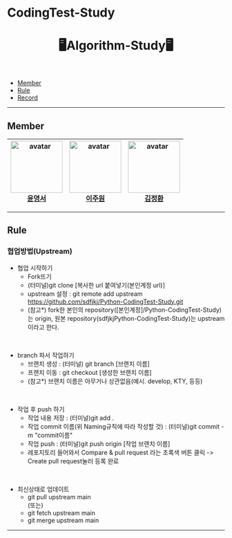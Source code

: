 # CodingTest-Study
<div align="center">
  <h1>🖥Algorithm-Study🖥</h1>
</div>
<br/>

- [Member](#Member)
- [Rule](#Rule)
- [Record](#Record)

---

## Member   
| <img src='https://i.namu.wiki/i/AzBBoyawsmnw6ZS_rUo6a6fgvCRwrd6wuaecq6O3hGTuYdFz6NRB_k32VXgmOseF5ihOQ2xI2LWn43ZTZYQ7lw.webp' width='120px' height='120px' alt='avatar'/><br/><b>[윤영서](https://github.com/sdfjkj)</b> |  <img src='https://github.com/sdfjkj/CodingTest-Study/assets/95211829/8db3754c-4923-4834-afdd-cf60bd6e0334' width='120px' height='120px' alt='avatar'/><br/><b>[이주원](https://github.com/duoni-o)</b>  |  <img src='https://github.com/sdfjkj/CodingTest-Study/assets/95211829/330197f6-99ce-429f-8fcf-658343bd8aa5' width='120px' height='120px' alt='avatar'/><br/><b>[김정환](https://github.com/wjdghks9292)</b>  | 
| :--------------------------------------------------------------------------------------------------------------------------------------------------------------------------------------------------------: | :--------------------------------------------------------------------------------------------------------------------------------------------------------: | :-----------------------------------------------------------------------------------------------------------------------------------------------------------------------------------------------------: | 

---

## Rule


### 협업방법(Upstream)

- 협업 시작하기   
  - Fork뜨기    
  - (터미널)git clone [복사한 url 붙여넣기(본인계정 url)]   
  - upstream 설정 : git remote add upstream https://github.com/sdfjkj/Python-CodingTest-Study.git
  - (참고*) fork한 본인의 repository([본인계정]/Python-CodingTest-Study)는 origin, 원본 repository(sdfjkjPython-CodingTest-Study)는 upstream이라고 한다.      
<br>

- branch 파서 작업하기   
  - 브랜치 생성 : (터미널) git branch [브랜치 이름]   
  - 프랜치 이동 : git checkout [생성한 브랜치 이름]   
  - (참고*) 브랜치 이름은 아무거나 상관없음(예시. develop, KTY, 등등)   
<br>

- 작업 후 push 하기   
   - 작업 내용 저장 : (터미널)git add .   
   - 작업 commit 이름(위 Naming규칙에 따라 작성할 것) : (터미널)git commit -m "commit이름"   
   - 작업 push : (터미널)git push origin [작업 브랜치 이름]   
   - 레포지토리 들어와서 Compare & pull request 라는 초록색 버튼 클릭 -> Create pull request눌러 등록 완료   
<br>

- 최신상태로 업데이트
   - git pull upstream main   
   (또는)
   - git fetch upstream main   
   - git merge upstream main   
---
